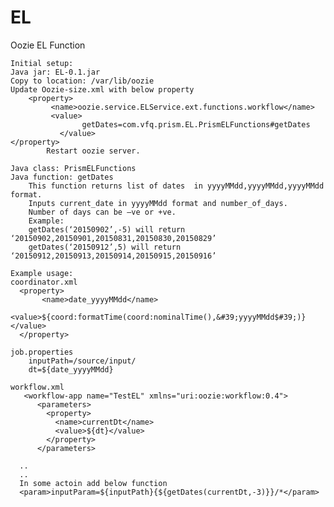 # EL
Oozie EL Function

	Initial setup:
	Java jar: EL-0.1.jar 
	Copy to location: /var/lib/oozie
	Update Oozie-size.xml with below property
		<property>
	   		 <name>oozie.service.ELService.ext.functions.workflow</name>
	   		 <value>
	 		        getDates=com.vfq.prism.EL.PrismELFunctions#getDates
	 		   </value>
	</property>
			Restart oozie server.
	
	Java class: PrismELFunctions
	Java function: getDates
	    This function returns list of dates  in yyyyMMdd,yyyyMMdd,yyyyMMdd format.
	    Inputs current_date in yyyyMMdd format and number_of_days.
	    Number of days can be –ve or +ve.
	    Example:
	    getDates(‘20150902’,-5) will return  ‘20150902,20150901,20150831,20150830,20150829’
	    getDates(‘20150912’,5) will return ‘20150912,20150913,20150914,20150915,20150916’

	Example usage:
	coordinator.xml
	  <property>
	       <name>date_yyyyMMdd</name>
	       <value>${coord:formatTime(coord:nominalTime(),&#39;yyyyMMdd$#39;)}</value>
	  </property>
	  
	job.properties
	    inputPath=/source/input/
	    dt=${date_yyyyMMdd}
      
	workflow.xml
	   <workflow-app name="TestEL" xmlns="uri:oozie:workflow:0.4">
	      <parameters>
	        <property>
	          <name>currentDt</name>
	          <value>${dt}</value>
	        </property>
	      </parameters>
      
      ..
      ..
      In some actoin add below function
      <param>inputParam=${inputPath}{${getDates(currentDt,-3)}}/*</param>
      
